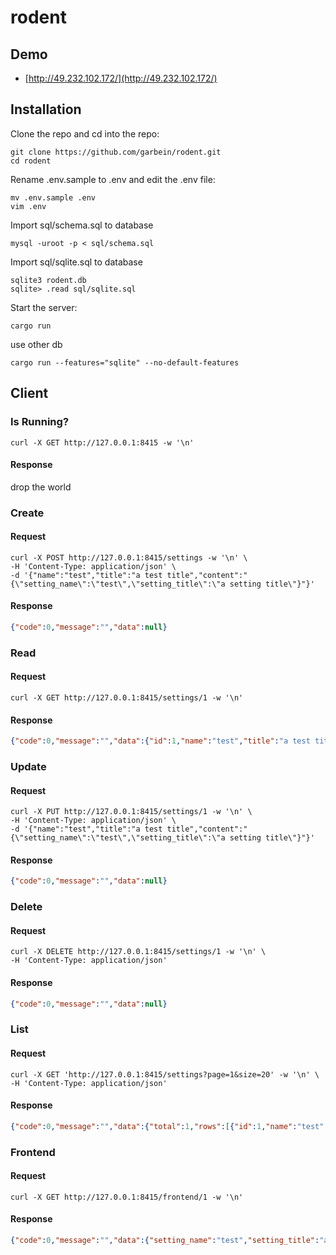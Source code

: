 # rodent

## Demo

- [http://49.232.102.172/](http://49.232.102.172/)

## Installation

Clone the repo and cd into the repo:

```shell
git clone https://github.com/garbein/rodent.git
cd rodent
```

Rename .env.sample to .env and edit the .env file:

```shell
mv .env.sample .env
vim .env
```

Import sql/schema.sql to database

```shell
mysql -uroot -p < sql/schema.sql
```

Import sql/sqlite.sql to database
```
sqlite3 rodent.db
sqlite> .read sql/sqlite.sql
```

Start the server:

```shell
cargo run
```
use other db
```
cargo run --features="sqlite" --no-default-features
```

## Client

### Is Running?

```shell
curl -X GET http://127.0.0.1:8415 -w '\n'
```
#### Response

drop the world

### Create

#### Request

```shell
curl -X POST http://127.0.0.1:8415/settings -w '\n' \
-H 'Content-Type: application/json' \
-d '{"name":"test","title":"a test title","content":"{\"setting_name\":\"test\",\"setting_title\":\"a setting title\"}"}' 
```

#### Response

```json
{"code":0,"message":"","data":null}
```

### Read

#### Request

```shell
curl -X GET http://127.0.0.1:8415/settings/1 -w '\n' 
```

#### Response

```json
{"code":0,"message":"","data":{"id":1,"name":"test","title":"a test title","content":"{\"setting_name\":\"test\",\"setting_title\":\"a setting title\"}","created_at":"2020-05-15 16:01:58","updated_at":""}}
```

### Update

#### Request

```shell
curl -X PUT http://127.0.0.1:8415/settings/1 -w '\n' \
-H 'Content-Type: application/json' \
-d '{"name":"test","title":"a test title","content":"{\"setting_name\":\"test\",\"setting_title\":\"a setting title\"}"}' 
```

#### Response

```json
{"code":0,"message":"","data":null}
```

### Delete

#### Request

```shell
curl -X DELETE http://127.0.0.1:8415/settings/1 -w '\n' \
-H 'Content-Type: application/json' 
```

#### Response

```json
{"code":0,"message":"","data":null}
```

### List

#### Request

```shell
curl -X GET 'http://127.0.0.1:8415/settings?page=1&size=20' -w '\n' \
-H 'Content-Type: application/json' 
```

#### Response

```json
{"code":0,"message":"","data":{"total":1,"rows":[{"id":1,"name":"test","title":"a test title","created_at":"2020-05-15 16:01:58","updated_at":""}]}}
```

### Frontend

#### Request

```shell
curl -X GET http://127.0.0.1:8415/frontend/1 -w '\n' 
```

#### Response

```json
{"code":0,"message":"","data":{"setting_name":"test","setting_title":"a setting title"}}
```